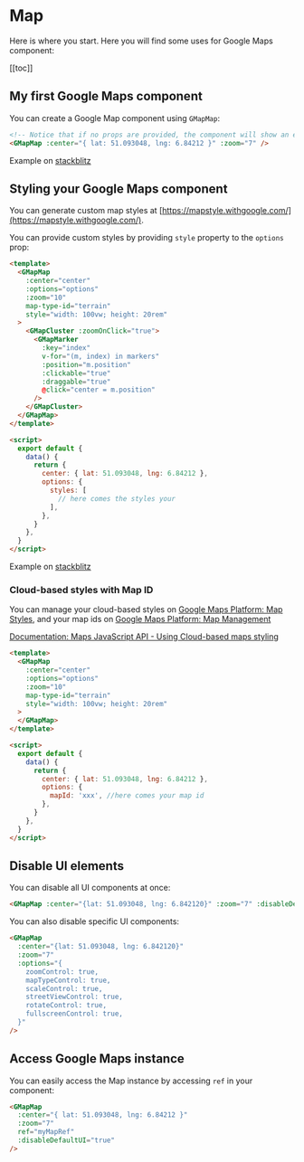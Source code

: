 # Map

Here is where you start. Here you will find some uses for Google Maps component:

[[toc]]

## My first Google Maps component

You can create a Google Map component using `GMapMap`:

```html
<!-- Notice that if no props are provided, the component will show an empty map component with default controls -->
<GMapMap :center="{ lat: 51.093048, lng: 6.84212 }" :zoom="7" />
```

Example on [stackblitz](https://stackblitz.com/edit/vue-google-maps-basic-example)

## Styling your Google Maps component

You can generate custom map styles at [https://mapstyle.withgoogle.com/](https://mapstyle.withgoogle.com/).

You can provide custom styles by providing `style` property to the `options` prop:

```html
<template>
  <GMapMap
    :center="center"
    :options="options"
    :zoom="10"
    map-type-id="terrain"
    style="width: 100vw; height: 20rem"
  >
    <GMapCluster :zoomOnClick="true">
      <GMapMarker
        :key="index"
        v-for="(m, index) in markers"
        :position="m.position"
        :clickable="true"
        :draggable="true"
        @click="center = m.position"
      />
    </GMapCluster>
  </GMapMap>
</template>

<script>
  export default {
    data() {
      return {
        center: { lat: 51.093048, lng: 6.84212 },
        options: {
          styles: [
            // here comes the styles your
          ],
        },
      }
    },
  }
</script>
```

Example on [stackblitz](https://stackblitz.com/edit/vue-google-maps-marker-ssnfbn?file=src/components/ComponentWithMap.vue)

### Cloud-based styles with Map ID

You can manage your cloud-based styles on [Google Maps Platform: Map Styles](https://console.cloud.google.com/google/maps-apis/studio/styles), and your map ids on [Google Maps Platform: Map Management](https://console.cloud.google.com/google/maps-apis/studio/maps)

[Documentation: Maps JavaScript API - Using Cloud-based maps styling](https://developers.google.com/maps/documentation/javascript/cloud-based-map-styling)

```html
<template>
  <GMapMap
    :center="center"
    :options="options"
    :zoom="10"
    map-type-id="terrain"
    style="width: 100vw; height: 20rem"
  >
  </GMapMap>
</template>

<script>
  export default {
    data() {
      return {
        center: { lat: 51.093048, lng: 6.84212 },
        options: {
          mapId: 'xxx', //here comes your map id
        },
      }
    },
  }
</script>
```

## Disable UI elements

You can disable all UI components at once:

```html
<GMapMap :center="{lat: 51.093048, lng: 6.842120}" :zoom="7" :disableDefaultUI="true" />
```

You can also disable specific UI components:

```html
<GMapMap
  :center="{lat: 51.093048, lng: 6.842120}"
  :zoom="7"
  :options="{
    zoomControl: true,
    mapTypeControl: true,
    scaleControl: true,
    streetViewControl: true,
    rotateControl: true,
    fullscreenControl: true,
  }"
/>
```

## Access Google Maps instance

You can easily access the Map instance by accessing `ref` in your component:

```html
<GMapMap
  :center="{ lat: 51.093048, lng: 6.84212 }"
  :zoom="7"
  ref="myMapRef"
  :disableDefaultUI="true"
/>
```

